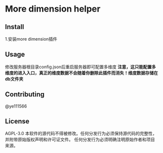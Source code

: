 # More dimension helper


## Install
1.安装more dimension插件


## Usage

修改服务器根目录config.json后重启服务器即可配置多维度
**注意，这只能配置多维度的进入入口，真正的维度数据不会随着你删除此插件而消失！维度数据存储在db文件夹**

## Contributing

@ye111566

## License
AGPL-3.0
本软件的源代码不得被修改。任何分发行为必须保持源代码的完整性，并附带原始版权声明和许可证文件。
任何分发行为必须明确注明原始作者和项目来源。
